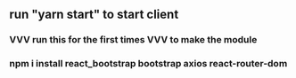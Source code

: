 ## run "yarn start" to start client


### VVV run this for the first times VVV to make the module

### npm i install react_bootstrap bootstrap axios react-router-dom
### 